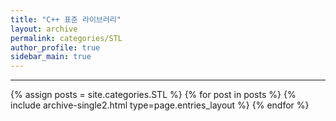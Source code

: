 ```yaml
---
title: "C++ 표준 라이브러리"
layout: archive
permalink: categories/STL
author_profile: true
sidebar_main: true
---
```


<!-- 공백이 포함되어 있는 카테고리 이름의 경우 site.categories['a b c'] 이런식으로! -->

***

{% assign posts = site.categories.STL %}
{% for post in posts %} {% include archive-single2.html type=page.entries_layout %} {% endfor %}